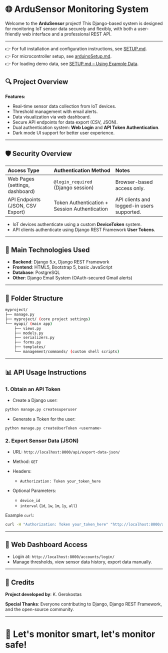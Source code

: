 # 🌐 ArduSensor Monitoring System

Welcome to the **ArduSensor** project! This Django-based system is designed for monitoring IoT sensor data securely and flexibly, with both a user-friendly web interface and a professional REST API.

---

👉 For full installation and configuration instructions, see [SETUP.md](SETUP.md).  
👉 For microcontroller setup, see [arduinoSetup.md](arduinoSetup.md).  
👉 For loading demo data, see [SETUP.md – Using Example Data](SETUP.md##5.-using-example-data).


## 🔍 Project Overview

**Features:**

* Real-time sensor data collection from IoT devices.
* Threshold management with email alerts.
* Data visualization via web dashboard.
* Secure API endpoints for data export (CSV, JSON).
* Dual authentication system: **Web Login** and **API Token Authentication**.
* Dark mode UI support for better user experience.

---

## 🛡️ Security Overview

| Access Type                      | Authentication Method                         | Notes                                      |
| :------------------------------- | :-------------------------------------------- | :----------------------------------------- |
| Web Pages (settings, dashboard)  | `@login_required` (Django session)            | Browser-based access only.                 |
| API Endpoints (JSON, CSV Export) | Token Authentication + Session Authentication | API clients and logged-in users supported. |

* IoT devices authenticate using a custom **DeviceToken** system.
* API clients authenticate using Django REST Framework **User Tokens**.

---

## 🔢 Main Technologies Used

* **Backend**: Django 5.x, Django REST Framework
* **Frontend**: HTML5, Bootstrap 5, basic JavaScript
* **Database**: PostgreSQL
* **Other**: Django Email System (OAuth-secured Gmail alerts)

---

## 📂 Folder Structure

```bash
myproject/
├── manage.py
├── myproject/ (core project settings)
└── myapi/ (main app)
    ├── views.py
    ├── models.py
    ├── serializers.py
    ├── forms.py
    ├── templates/
    └── management/commands/ (custom shell scripts)
```

---

## 📊 API Usage Instructions

### 1. Obtain an API Token

* Create a Django user:

```bash
python manage.py createsuperuser
```

* Generate a Token for the user:

```bash
python manage.py createUserToken <username>
```

### 2. Export Sensor Data (JSON)

* URL: `http://localhost:8000/api/export-data-json/`
* Method: `GET`
* Headers:

  * `Authorization: Token your_token_here`
* Optional Parameters:

  * `device_id`
  * `interval` (`1d`, `1w`, `1m`, `1y`, `all`)

Example `curl`:

```bash
curl -H "Authorization: Token your_token_here" "http://localhost:8000/api/export-data-json/?device_id=sensor01&interval=1w"
```

---

## 📃 Web Dashboard Access

* Login at: `http://localhost:8000/accounts/login/`
* Manage thresholds, view sensor data history, export data manually.

---

## 💪 Credits

**Project developed by**: K. Gerokostas

**Special Thanks**: Everyone contributing to Django, Django REST Framework, and the open-source community.

---

# 🚀 Let's monitor smart, let's monitor safe!

